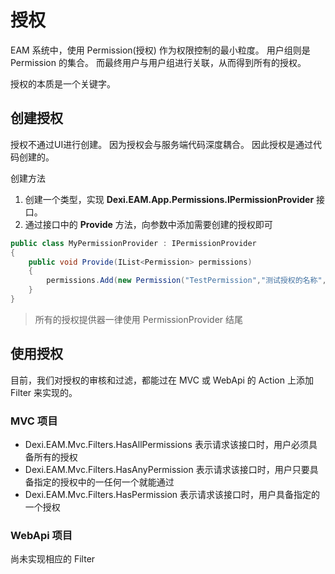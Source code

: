 # 授权

EAM 系统中，使用 Permission(授权) 作为权限控制的最小粒度。
用户组则是 Permission 的集合。
而最终用户与用户组进行关联，从而得到所有的授权。

授权的本质是一个关键字。

## 创建授权

授权不通过UI进行创建。
因为授权会与服务端代码深度耦合。
因此授权是通过代码创建的。

创建方法
1. 创建一个类型，实现 **Dexi.EAM.App.Permissions.IPermissionProvider** 接口。
2. 通过接口中的 **Provide** 方法，向参数中添加需要创建的授权即可

```csharp
public class MyPermissionProvider : IPermissionProvider
{
    public void Provide(IList<Permission> permissions)
    {
        permissions.Add(new Permission("TestPermission","测试授权的名称","测试授权的描述"));
    }
}
```

> 所有的授权提供器一律使用 PermissionProvider 结尾

## 使用授权

目前，我们对授权的审核和过滤，都能过在 MVC 或 WebApi 的 Action 上添加 Filter 来实现的。

### MVC 项目

* Dexi.EAM.Mvc.Filters.HasAllPermissions 表示请求该接口时，用户必须具备所有的授权
* Dexi.EAM.Mvc.Filters.HasAnyPermission 表示请求该接口时，用户只要具备指定的授权中的一任何一个就能通过
* Dexi.EAM.Mvc.Filters.HasPermission 表示请求该接口时，用户具备指定的一个授权

### WebApi 项目

尚未实现相应的 Filter